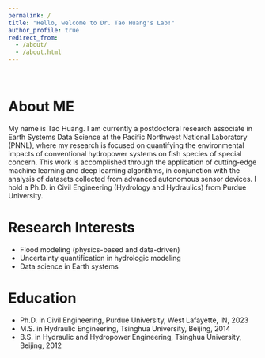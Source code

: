 ```yaml
---
permalink: /
title: "Hello, welcome to Dr. Tao Huang's Lab!"
author_profile: true
redirect_from: 
  - /about/
  - /about.html
---
```

<br />

About ME
======
My name is Tao Huang. I am currently a postdoctoral research associate in Earth Systems Data Science at the Pacific Northwest National Laboratory (PNNL), where my research is focused on quantifying the environmental impacts of conventional hydropower systems on fish species of special concern. This work is accomplished through the application of cutting-edge machine learning and deep learning algorithms, in conjunction with the analysis of datasets collected from advanced autonomous sensor devices. I hold a Ph.D. in Civil Engineering (Hydrology and Hydraulics) from Purdue University.

Research Interests
======
* Flood modeling (physics-based and data-driven)
* Uncertainty quantification in hydrologic modeling
* Data science in Earth systems

Education
======
* Ph.D. in Civil Engineering, Purdue University, West Lafayette, IN, 2023
* M.S. in Hydraulic Engineering, Tsinghua University, Beijing, 2014
* B.S. in Hydraulic and Hydropower Engineering, Tsinghua University, Beijing, 2012
<br />
<br />
<br />
<br />
<br />
